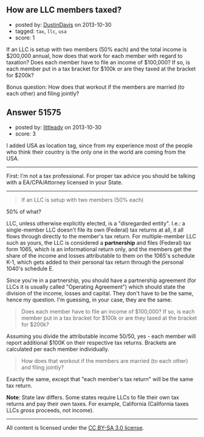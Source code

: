 ## How are LLC members taxed?

- posted by: [DustinDavis](https://stackexchange.com/users/-1/11797-dustindavis) on 2013-10-30
- tagged: `tax`, `llc`, `usa`
- score: 1

<p>If an LLC is setup with two members (50% each) and the total income is $200,000 annual, how does that work for each member with regard to taxation? Does each member have to file an income of $100,000? If so, is each member put in a tax bracket for $100k or are they taxed at the bracket for $200k?</p>

<p>Bonus question: How does that workout if the members are married (to each other) and filing jointly?</p>



## Answer 51575

- posted by: [littleadv](https://stackexchange.com/users/-1/13808-littleadv) on 2013-10-30
- score: 3

<p>I added USA as location tag, since from my experience most of the people who think their country is the only one in the world are coming from the USA.</p>

<hr>

<p>First: I'm not a tax professional. For proper tax advice you should be talking with a EA/CPA/Attorney licensed in your State.</p>

<hr>

<blockquote>
  <p>If an LLC is setup with two members (50% each)</p>
</blockquote>

<p>50% of what?</p>

<p>LLC, unless otherwise explicitly elected, is a "disregarded entity". I.e.: a single-member LLC doesn't file its own (Federal) tax returns at all, it all flows through directly to the member's tax return. For multiple-member LLC such as yours, the LLC is considered a <strong>partnership</strong> and files (Federal) tax form 1065, which is an informational return only, and the members get the share of the income and losses attributable to them on the 1065's schedule K-1, which gets added to their personal tax return through the personal 1040's schedule E.</p>

<p>Since you're in a partnership, you should have a partnership agreement (for LLCs it is usually called "Operating Agreement") which should state the division of the income, losses and capital. They don't have to be the same, hence my question. I'm guessing, in your case, they are the same.</p>

<blockquote>
  <p>Does each member have to file an income of $100,000? If so, is each
  member put in a tax bracket for $100k or are they taxed at the bracket
  for $200k?</p>
</blockquote>

<p>Assuming you divide the attributable income 50/50, yes - each member will report additional $100K on their respective tax returns. Brackets are calculated per each member individually.</p>

<blockquote>
  <p>How does that workout if the members are married (to each other) and
  filing jointly?</p>
</blockquote>

<p>Exactly the same, except that "each member's tax return" will be the same tax return.</p>

<p><strong>Note</strong>: State law differs. Some states require LLCs to file their own tax returns and pay their own taxes. For example, California (California taxes LLCs <em>gross</em> proceeds, not income).</p>




---

All content is licensed under the [CC BY-SA 3.0 license](https://creativecommons.org/licenses/by-sa/3.0/).
